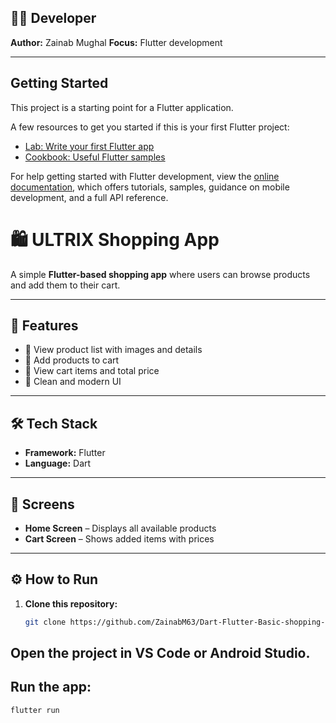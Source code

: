 
## 👩‍💻 Developer

**Author:** Zainab Mughal
**Focus:** Flutter development

---
## Getting Started

This project is a starting point for a Flutter application.

A few resources to get you started if this is your first Flutter project:

- [Lab: Write your first Flutter app](https://docs.flutter.dev/get-started/codelab)
- [Cookbook: Useful Flutter samples](https://docs.flutter.dev/cookbook)

For help getting started with Flutter development, view the
[online documentation](https://docs.flutter.dev/), which offers tutorials,
samples, guidance on mobile development, and a full API reference.

# 🛍️ ULTRIX Shopping App

A simple **Flutter-based shopping app** where users can browse products and add them to their cart.

---

## 🚀 Features
- 🧾 View product list with images and details  
- 🛒 Add products to cart  
- 🧮 View cart items and total price  
- 🎨 Clean and modern UI  

---

## 🛠️ Tech Stack
- **Framework:** Flutter  
- **Language:** Dart  

---

## 📸 Screens
- **Home Screen** – Displays all available products  
- **Cart Screen** – Shows added items with prices  

---

## ⚙️ How to Run

1. **Clone this repository:**
   ```bash
   git clone https://github.com/ZainabM63/Dart-Flutter-Basic-shopping-app-.git

## Open the project in VS Code or Android Studio.

Run the app:
--
```bash
flutter run
